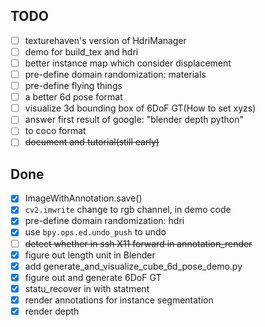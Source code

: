 ## TODO
 - [ ] texturehaven's version of HdriManager
 - [ ] demo for build_tex and hdri
 - [ ] better instance map which consider displacement
 - [ ] pre-define domain randomization: materials
 - [ ] pre-define flying things
 - [ ] a better 6d pose format
 - [ ] visualize 3d bounding box of 6DoF GT(How to set xyzs)
 - [ ] answer first result of google: "blender depth python"
 - [ ] to coco format
 - [ ] ~~document and tutorial(still early)~~

## Done
 - [x] ImageWithAnnotation.save()
 - [x] `cv2.imwrite` change to rgb channel, in demo code
 - [x] pre-define domain randomization: hdri
 - [x] use `bpy.ops.ed.undo_push` to undo
 - [ ] ~~detect whether in ssh X11 forward in annotation_render~~
 - [x] figure out length unit in Blender
 - [x] add generate_and_visualize_cube_6d_pose_demo.py
 - [x] figure out and generate 6DoF GT
 - [x] statu_recover in with statment
 - [x] render annotations for instance segmentation
 - [x] render depth
